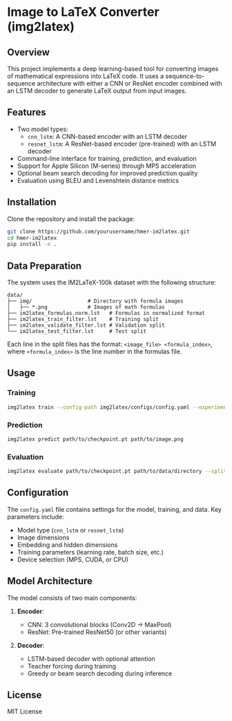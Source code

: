 # Image to LaTeX Converter (img2latex)

## Overview

This project implements a deep learning-based tool for converting images of mathematical expressions into LaTeX code. It uses a sequence-to-sequence architecture with either a CNN or ResNet encoder combined with an LSTM decoder to generate LaTeX output from input images.

## Features

- Two model types:
  - `cnn_lstm`: A CNN-based encoder with an LSTM decoder
  - `resnet_lstm`: A ResNet-based encoder (pre-trained) with an LSTM decoder
- Command-line interface for training, prediction, and evaluation
- Support for Apple Silicon (M-series) through MPS acceleration
- Optional beam search decoding for improved prediction quality
- Evaluation using BLEU and Levenshtein distance metrics

## Installation

Clone the repository and install the package:

```bash
git clone https://github.com/yourusername/hmer-im2latex.git
cd hmer-im2latex
pip install -e .
```

## Data Preparation

The system uses the IM2LaTeX-100k dataset with the following structure:

```
data/
├── img/                  # Directory with formula images
│   ├── *.png             # Images of math formulas
├── im2latex_formulas.norm.lst   # Formulas in normalized format
├── im2latex_train_filter.lst    # Training split
├── im2latex_validate_filter.lst # Validation split
└── im2latex_test_filter.lst     # Test split
```

Each line in the split files has the format: `<image_file> <formula_index>`, where `<formula_index>` is the line number in the formulas file.

## Usage

### Training

```bash
img2latex train --config-path img2latex/configs/config.yaml --experiment-name my_experiment
```

### Prediction

```bash
img2latex predict path/to/checkpoint.pt path/to/image.png
```

### Evaluation

```bash
img2latex evaluate path/to/checkpoint.pt path/to/data/directory --split test
```

## Configuration

The `config.yaml` file contains settings for the model, training, and data. Key parameters include:

- Model type (`cnn_lstm` or `resnet_lstm`)
- Image dimensions
- Embedding and hidden dimensions
- Training parameters (learning rate, batch size, etc.)
- Device selection (MPS, CUDA, or CPU)

## Model Architecture

The model consists of two main components:

1. **Encoder**:
   - CNN: 3 convolutional blocks (Conv2D -> MaxPool)
   - ResNet: Pre-trained ResNet50 (or other variants)

2. **Decoder**:
   - LSTM-based decoder with optional attention
   - Teacher forcing during training
   - Greedy or beam search decoding during inference

## License

MIT License